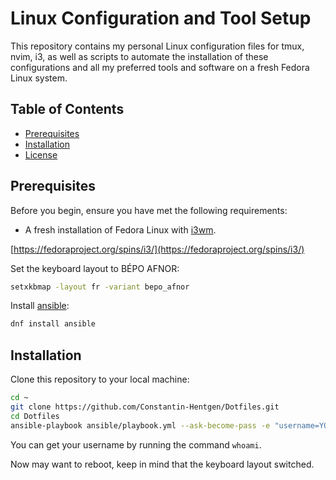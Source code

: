 # Linux Configuration and Tool Setup

This repository contains my personal Linux configuration files for tmux, nvim, i3, as well as scripts to automate the installation of these configurations and all my preferred tools and software on a fresh Fedora Linux system.

## Table of Contents

- [Prerequisites](#prerequisites)
- [Installation](#installation)
- [License](#license)

## Prerequisites

Before you begin, ensure you have met the following requirements:

- A fresh installation of Fedora Linux with [i3wm](https://i3wm.org/).

[https://fedoraproject.org/spins/i3/](https://fedoraproject.org/spins/i3/)

Set the keyboard layout to BÉPO AFNOR:

```bash
setxkbmap -layout fr -variant bepo_afnor
```

Install [ansible](https://www.ansible.com/):

```bash
dnf install ansible
```

## Installation

Clone this repository to your local machine:

```bash
cd ~
git clone https://github.com/Constantin-Hentgen/Dotfiles.git
cd Dotfiles
ansible-playbook ansible/playbook.yml --ask-become-pass -e "username=YOUR_USERNAME"
```

You can get your username by running the command `whoami`.

Now may want to reboot, keep in mind that the keyboard layout switched.

